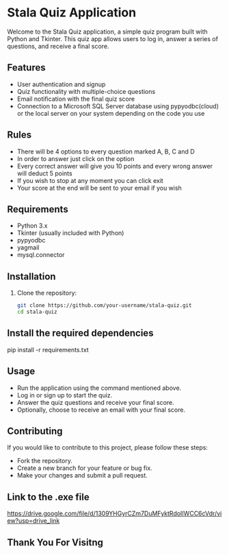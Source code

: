 # Stala Quiz Application

Welcome to the Stala Quiz application, a simple quiz program built with Python and Tkinter. This quiz app allows users to log in, answer a series of questions, and receive a final score.

## Features

- User authentication and signup
- Quiz functionality with multiple-choice questions
- Email notification with the final quiz score
- Connection to a Microsoft SQL Server database using pypyodbc(cloud) or the local server on your system depending on the code you use

## Rules

- There will be 4 options to every question marked A, B, C and D
- In order to answer just click on the option 
- Every correct answer will give you 10 points and every wrong answer will deduct 5 points
- If you wish to stop at any moment you can click exit 
- Your score at the end will be sent to your email if you wish

## Requirements

- Python 3.x
- Tkinter (usually included with Python)
- pypyodbc
- yagmail
- mysql.connector

## Installation

1. Clone the repository:

   ```bash
   git clone https://github.com/your-username/stala-quiz.git
   cd stala-quiz

## Install the required dependencies

pip install -r requirements.txt

## Usage

- Run the application using the command mentioned above.
- Log in or sign up to start the quiz.
- Answer the quiz questions and receive your final score.
- Optionally, choose to receive an email with your final score.

## Contributing

If you would like to contribute to this project, please follow these steps:

- Fork the repository.
- Create a new branch for your feature or bug fix.
- Make your changes and submit a pull request.

## Link to the .exe file

https://drive.google.com/file/d/1309YHGyrCZm7DuMFyktRdoIIWCC6cVdr/view?usp=drive_link

## Thank You For Visitng
